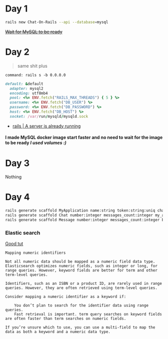 # Day 1

```bash
rails new Chat-On-Rails --api --database=mysql
```
~~[Wait for MySQL to be ready](https://stackoverflow.com/questions/42567475/docker-compose-check-if-mysql-connection-is-ready)~~

# Day 2

> same shit plus

```docker
command: rails s -b 0.0.0.0
```

```ruby
default: &default
  adapter: mysql2
  encoding: utf8mb4
  pool: <%= ENV.fetch("RAILS_MAX_THREADS") { 5 } %>
  username: <%= ENV.fetch("DB_USER") %>
  password: <%= ENV.fetch("DB_PASSWORD") %>
  host: <%= ENV.fetch("DB_HOST") %>
  socket: /var/run/mysqld/mysqld.sock
```
- [rails  | A server is already running](https://stackoverflow.com/questions/29181032/add-a-volume-to-docker-but-exclude-a-sub-folder)

#### I made MySQL docker image start faster and no need to wait for the image to be ready ***I used volumes :)***

# Day 3

Nothing 

# Day 4

```bash
rails generate scaffold MyApplication name:string token:string:uniq chats_count:integer
rails generate scaffold Chat number:integer messages_count:integer my_application:references
rails generate scaffold Message number:integer messages_count:integer body:text chat:references
```

### Elastic search
[Good tut](https://medium.com/simform-engineering/full-text-search-with-elasticsearch-in-rails-6e58a92211c5)

```
Mapping numeric identifiers

Not all numeric data should be mapped as a numeric field data type. Elasticsearch optimizes numeric fields, such as integer or long, for range queries. However, keyword fields are better for term and other term-level queries.

Identifiers, such as an ISBN or a product ID, are rarely used in range queries. However, they are often retrieved using term-level queries.

Consider mapping a numeric identifier as a keyword if:

    You don’t plan to search for the identifier data using range queries.
    Fast retrieval is important. term query searches on keyword fields are often faster than term searches on numeric fields.

If you’re unsure which to use, you can use a multi-field to map the data as both a keyword and a numeric data type.
```